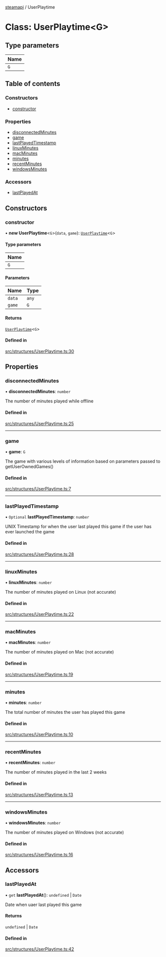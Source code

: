 [steamapi](../README.md) / UserPlaytime

# Class: UserPlaytime\<G\>

## Type parameters

| Name |
| :------ |
| `G` |

## Table of contents

### Constructors

- [constructor](UserPlaytime.md#constructor)

### Properties

- [disconnectedMinutes](UserPlaytime.md#disconnectedminutes)
- [game](UserPlaytime.md#game)
- [lastPlayedTimestamp](UserPlaytime.md#lastplayedtimestamp)
- [linuxMinutes](UserPlaytime.md#linuxminutes)
- [macMinutes](UserPlaytime.md#macminutes)
- [minutes](UserPlaytime.md#minutes)
- [recentMinutes](UserPlaytime.md#recentminutes)
- [windowsMinutes](UserPlaytime.md#windowsminutes)

### Accessors

- [lastPlayedAt](UserPlaytime.md#lastplayedat)

## Constructors

### constructor

• **new UserPlaytime**\<`G`\>(`data`, `game`): [`UserPlaytime`](UserPlaytime.md)\<`G`\>

#### Type parameters

| Name |
| :------ |
| `G` |

#### Parameters

| Name | Type |
| :------ | :------ |
| `data` | `any` |
| `game` | `G` |

#### Returns

[`UserPlaytime`](UserPlaytime.md)\<`G`\>

#### Defined in

[src/structures/UserPlaytime.ts:30](https://github.com/xDimGG/node-steamapi/blob/f869965/src/structures/UserPlaytime.ts#L30)

## Properties

### disconnectedMinutes

• **disconnectedMinutes**: `number`

The number of minutes played while offline

#### Defined in

[src/structures/UserPlaytime.ts:25](https://github.com/xDimGG/node-steamapi/blob/f869965/src/structures/UserPlaytime.ts#L25)

___

### game

• **game**: `G`

The game with various levels of information based on parameters passed to getUserOwnedGames()

#### Defined in

[src/structures/UserPlaytime.ts:7](https://github.com/xDimGG/node-steamapi/blob/f869965/src/structures/UserPlaytime.ts#L7)

___

### lastPlayedTimestamp

• `Optional` **lastPlayedTimestamp**: `number`

UNIX Timestamp for when the user last played this game if the user has ever launched the game

#### Defined in

[src/structures/UserPlaytime.ts:28](https://github.com/xDimGG/node-steamapi/blob/f869965/src/structures/UserPlaytime.ts#L28)

___

### linuxMinutes

• **linuxMinutes**: `number`

The number of minutes played on Linux (not accurate)

#### Defined in

[src/structures/UserPlaytime.ts:22](https://github.com/xDimGG/node-steamapi/blob/f869965/src/structures/UserPlaytime.ts#L22)

___

### macMinutes

• **macMinutes**: `number`

The number of minutes played on Mac (not accurate)

#### Defined in

[src/structures/UserPlaytime.ts:19](https://github.com/xDimGG/node-steamapi/blob/f869965/src/structures/UserPlaytime.ts#L19)

___

### minutes

• **minutes**: `number`

The total number of minutes the user has played this game

#### Defined in

[src/structures/UserPlaytime.ts:10](https://github.com/xDimGG/node-steamapi/blob/f869965/src/structures/UserPlaytime.ts#L10)

___

### recentMinutes

• **recentMinutes**: `number`

The number of minutes played in the last 2 weeks

#### Defined in

[src/structures/UserPlaytime.ts:13](https://github.com/xDimGG/node-steamapi/blob/f869965/src/structures/UserPlaytime.ts#L13)

___

### windowsMinutes

• **windowsMinutes**: `number`

The number of minutes played on Windows (not accurate)

#### Defined in

[src/structures/UserPlaytime.ts:16](https://github.com/xDimGG/node-steamapi/blob/f869965/src/structures/UserPlaytime.ts#L16)

## Accessors

### lastPlayedAt

• `get` **lastPlayedAt**(): `undefined` \| `Date`

Date when uaer last played this game

#### Returns

`undefined` \| `Date`

#### Defined in

[src/structures/UserPlaytime.ts:42](https://github.com/xDimGG/node-steamapi/blob/f869965/src/structures/UserPlaytime.ts#L42)
